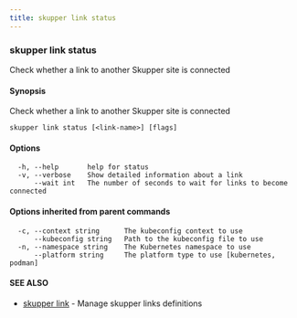 ```yaml
---
title: skupper link status
---
```

### skupper link status

Check whether a link to another Skupper site is connected

#### Synopsis

Check whether a link to another Skupper site is connected

```
skupper link status [<link-name>] [flags]
```

#### Options

```
  -h, --help       help for status
  -v, --verbose    Show detailed information about a link
      --wait int   The number of seconds to wait for links to become connected
```

#### Options inherited from parent commands

```
  -c, --context string      The kubeconfig context to use
      --kubeconfig string   Path to the kubeconfig file to use
  -n, --namespace string    The Kubernetes namespace to use
      --platform string     The platform type to use [kubernetes, podman]
```

#### SEE ALSO

* [skupper link](skupper_link.html)	 - Manage skupper links definitions

<!-- ###### Auto generated by spf13/cobra on 1-Feb-2024
 -->